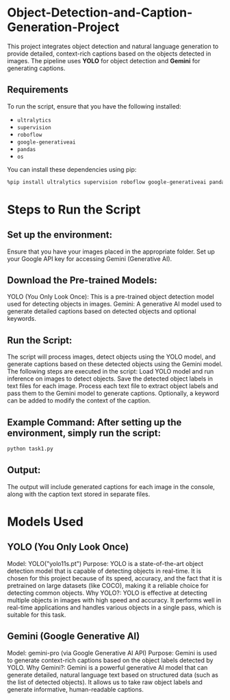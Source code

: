 # Object-Detection-and-Caption-Generation-Project

This project integrates object detection and natural language generation to provide detailed, context-rich captions based on the objects detected in images. The pipeline uses **YOLO** for object detection and **Gemini** for generating captions.

## Requirements

To run the script, ensure that you have the following installed:

- `ultralytics`
- `supervision`
- `roboflow`
- `google-generativeai`
- `pandas`
- `os`

You can install these dependencies using pip:

```bash
%pip install ultralytics supervision roboflow google-generativeai pandas
```


# Steps to Run the Script
## Set up the environment:

Ensure that you have your images placed in the appropriate folder.
Set up your Google API key for accessing Gemini (Generative AI).

## Download the Pre-trained Models:

YOLO (You Only Look Once): This is a pre-trained object detection model used for detecting objects in images.
Gemini: A generative AI model used to generate detailed captions based on detected objects and optional keywords.
## Run the Script:

The script will process images, detect objects using the YOLO model, and generate captions based on these detected objects using the Gemini model.
The following steps are executed in the script:
Load YOLO model and run inference on images to detect objects.
Save the detected object labels in text files for each image.
Process each text file to extract object labels and pass them to the Gemini model to generate captions.
Optionally, a keyword can be added to modify the context of the caption.

## Example Command: After setting up the environment, simply run the script:

```bash
python task1.py
```

## Output:

The output will include generated captions for each image in the console, along with the caption text stored in separate files.

# Models Used
## YOLO (You Only Look Once)
Model: YOLO("yolo11s.pt")
Purpose: YOLO is a state-of-the-art object detection model that is capable of detecting objects in real-time. It is chosen for this project because of its speed, accuracy, and the fact that it is pretrained on large datasets (like COCO), making it a reliable choice for detecting common objects.
Why YOLO?: YOLO is effective at detecting multiple objects in images with high speed and accuracy. It performs well in real-time applications and handles various objects in a single pass, which is suitable for this task.

## Gemini (Google Generative AI)
Model: gemini-pro (via Google Generative AI API)
Purpose: Gemini is used to generate context-rich captions based on the object labels detected by YOLO.
Why Gemini?: Gemini is a powerful generative AI model that can generate detailed, natural language text based on structured data (such as the list of detected objects). It allows us to take raw object labels and generate informative, human-readable captions.
